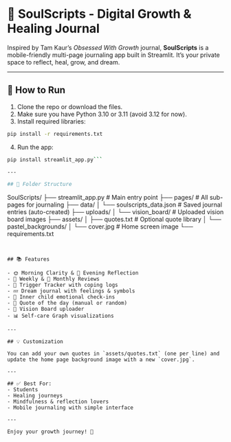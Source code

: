 
# 🌸 SoulScripts - Digital Growth & Healing Journal

Inspired by Tam Kaur’s *Obsessed With Growth* journal, **SoulScripts** is a mobile-friendly multi-page journaling app built in Streamlit. It’s your private space to reflect, heal, grow, and dream.

---

## 🔧 How to Run

1. Clone the repo or download the files.
2. Make sure you have Python 3.10 or 3.11 (avoid 3.12 for now).
3. Install required libraries:

```bash
pip install -r requirements.txt
```

4. Run the app:

```bash
pip install streamlit_app.py```

---

## 📁 Folder Structure

```
SoulScripts/
├── streamlit_app.py              # Main entry point
├── pages/                        # All sub-pages for journaling
├── data/
│   └── soulscripts_data.json     # Saved journal entries (auto-created)
├── uploads/
│   └── vision_board/             # Uploaded vision board images
├── assets/
│   ├── quotes.txt                # Optional quote library
│   └── pastel_backgrounds/
│       └── cover.jpg             # Home screen image
└── requirements.txt
```


## 📚 Features

- 🌞 Morning Clarity & 🌙 Evening Reflection
- 📆 Weekly & 📅 Monthly Reviews
- 🚨 Trigger Tracker with coping logs
- 💤 Dream journal with feelings & symbols
- 🧸 Inner child emotional check-ins
- 📖 Quote of the day (manual or random)
- 🌠 Vision Board uploader
- 📊 Self-care Graph visualizations

---

## 💡 Customization

You can add your own quotes in `assets/quotes.txt` (one per line) and update the home page background image with a new `cover.jpg`.

---

## ✅ Best For:
- Students
- Healing journeys
- Mindfulness & reflection lovers
- Mobile journaling with simple interface

---

Enjoy your growth journey! 🌸
